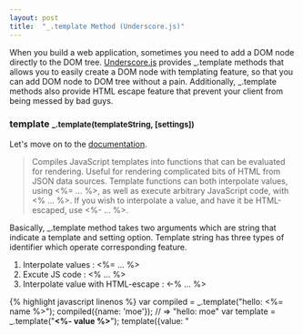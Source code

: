 ```yaml
---
layout: post
title:  "_.template Method (Underscore.js)"
---
```


When you build a web application, sometimes you need to add a DOM node directly to the DOM tree. <a href="http://underscorejs.org/" target="_blank">Underscore.js</a> provides _.template methods that allows you to easily create a DOM node with templating feature, so that you can add DOM node to DOM tree without a pain. Additionally, _.template methods also provide HTML escape feature that prevent your client from being messed by bad guys. 

<h3>template <small>_.template(templateString, [settings])</small></h3>

Let's move on to the <a href="http://underscorejs.org/#template" target="_blank">documentation</a>.

> Compiles JavaScript templates into functions that can be evaluated for rendering. Useful for rendering complicated bits of HTML from JSON data sources. Template functions can both interpolate values, using <%= … %>, as well as execute arbitrary JavaScript code, with <% … %>. If you wish to interpolate a value, and have it be HTML-escaped, use <%- … %>.

Basically, _.template method takes two arguments which are string that indicate a template and setting option. Template string has three types of identifier which operate corresponding feature.

<ol>
    <li>Interpolate values : <%= ... %></li>
    <li>Excute JS code : <% ... %></li>
    <li>Interpolate value with HTML-escape : <-% ... %></li>
</ol>

{% highlight javascript linenos %}
var compiled = _.template("hello: <%= name %>");
compiled({name: 'moe'});
// => "hello: moe"
var template = _.template("<b><%- value %></b>");
template({value: "<script>"});
// => "<b>&lt;script&gt;</b>"
var template = _.template("<% _.times(5, function(i){ %><%- i %><% }); %>");
template();
// => "01234"
{% endhighlight %}

Those are quite straitforward and simple features as a template engine.(There are tons of template engines for JavaScript) 

Let me introduce one more feature that underscore template engine provides for you. Assume that there are JSON data which contains username, text, updatedAt properties. Now you create template for those data and try to convert them in to a form of HTML element(string). 

But, what if some of the JSON data doesn't have username property? 

It will break your application and not work properly.
How do we solve this problem?

{% highlight javascript linenos %}
var template = _.template('<span class="snglMsg"><%- _.escape(username) %> :
 <%- _.escape(text) %> <br><%- moment(updatedAt).fromNow() %></span>');
template({ /* data without username property */ });
// => Throw Reference Error
{% endhighlight %}

You can pass the object <em>{variable: 'whatever'}</em> as a 2nd parameter when you call _.template method and set the variables inside template with <em>whatever.variableName</em>.

{% highlight javascript linenos %}
var template = _.template('<span class="snglMsg"><%- _.escape(data.username) 
%> : <%- _.escape(data.text) %> <br><%- moment(data.updatedAt).fromNow() %>
</span>' , {variable: 'data'});
template({ /* data without username property */ });
// => Return String with blank in location of missing property 
{% endhighlight %}



When you build a web application, sometimes you need to add a DOM node directly to the DOM tree. And this is one of the vulnerable moment that easily can be attacked by <a href="https://www.owasp.org/index.php/Cross-site_Scripting_(XSS)" target="_blank">XSS</a>. There are tons of XSS methods and Anti-XSS methods. But with Underscore, you can simply filter most of those malicious script. <strong>(NOT 100%!)</strong>

As I mentioned, <-% ... %> in template will allow you to interpolate value with <strong>HTML-escape</strong>. And Here is one more useful function that Underscore prepare for you.

<h4>escape</h4>

It's quite straight-forward to use. Just pass string as a argument, It will return HTML-escaped string. Isn't it cool?

{% highlight javascript linenos %}
_.escape('<script>');
// => "&lt;script&gt;"
_.escape(";document.createElement('div').text('you got pwned');");
// => ";document.createElement(&#x27;div&#x27;).text(&#x27;you got pwned&#x27;);"
{% endhighlight %}

<h3>Conclusion</h3>
Generally, recent JavaScript Frameworks provide built-in Escape feature to the users. So basically, users don't need to worry about it. But be aware that those escape features are not perfect and your application might be attacked anytime. 